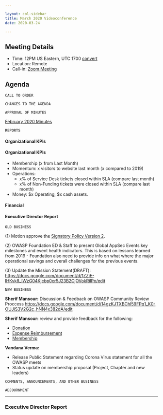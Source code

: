 ```yaml
---

layout: col-sidebar
title: March 2020 Videoconference
date: 2020-03-24

---
```


## Meeting Details
- Time: 12PM US Eastern, UTC 1700 [convert](https://www.timeanddate.com/worldclock/meetingdetails.html?year=2020&month=3&day=24&hour=17&min=0&sec=0&p1=16&p2=919&p3=78&p4=136&p5=137&p6=176&p7=179)
- Location: Remote
- Call-in: [Zoom Meeting](https://zoom.us/j/675935446)

## Agenda

```
CALL TO ORDER
```
<!--
Board Members
- Gary Robinson, Grant Ongers, Martin Knobloch, Owen Pendlebury, Richard Greenberg, Sherif Mansour, Vandana Verma Sehgal

Guests
Mike McCamon, Tom Pappas, Dawn Aitken, Emily Berman, Harold Blankenship, Lisa Jones, Sibah Poede, Kelly Santalucia
-->

```
CHANGES TO THE AGENDA
```

```
APPROVAL OF MINUTES
```
[February 2020 Minutes](https://github.com/OWASP/www-board/blob/master/minutes/202002.md)

```
REPORTS
```
#### Organizational KPIs
#### Organizational KPIs
- Membership (x from Last Month)
- Momentum: x visitors to website last month (x compared to 2019)
- Operations:
  - x% of Service Desk tickets closed within SLA (compare last month)
  - x% of Non-Funding tickets were closed within SLA (compare last month)
- Money: $x Operating, $x cash assets.

#### Financial

#### Executive Director Report

```
OLD BUSINESS
```
(1) Motion approve the [Signatory Policy Version 2](/www-policy/operational/signatory2).

(2) OWASP Foundation ED & Staff to present Global AppSec Events key milestones and event health indicators. This is based on lessons learned from 2019 - Foundation also need to provide info on what where the major operational savings and overall challenges for the previous events.

(3) Update the Mission Statement(DRAFT): https://docs.google.com/document/d/1ZZiE-lHKvk8_IWzG04Kjcbp0cr5J23B2CjOVokRilPo/edit

```
NEW BUSINESS
```
**Sherif Mansour:** Discussion & Feedback on OWASP Community Review Proccess https://docs.google.com/document/d/14gzKJTXBChI59FPq1_K0-OUJiS3V2G2c_hNN4x382dA/edit

**Sherif Mansour:** review and provide feedback for the following: 
- [Donation](https://owasp.org/www-policy/operational/donations)
- [Expense Reimbursement](https://owasp.org/www-policy/operational/expense-reimbursement)
- [Membership](https://owasp.org/www-policy/operational/membership)

**Vandana Verma:** 
- Release Public Statement regarding Corona Virus statement for all the OWASP meets 
- Status update on membership proposal (Project, Chapter and new leaders)

```
COMMENTS, ANNOUNCEMENTS, AND OTHER BUSINESS
```

```
ADJOURNMENT
```

***

### Executive Director Report

